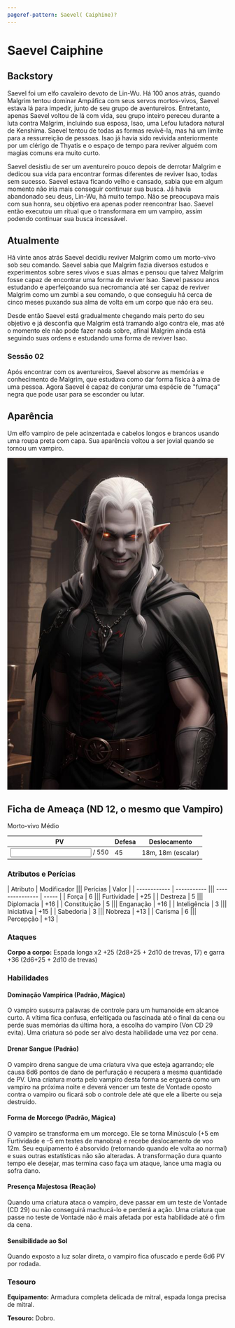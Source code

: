 ```yaml
---
pageref-pattern: Saevel( Caiphine)?
---
```

# Saevel Caiphine

## Backstory

Saevel foi um elfo cavaleiro devoto de Lin-Wu. Há 100 anos atrás, quando Malgrim tentou dominar Ampáfica com seus servos mortos-vivos, Saevel estava lá para impedir, junto de seu grupo de aventureiros. Entretanto, apenas Saevel voltou de lá com vida, seu grupo inteiro pereceu durante a luta contra Malgrim, incluindo sua esposa, Isao, uma Lefou lutadora natural de Kenshima. Saevel tentou de todas as formas revivê-la, mas há um limite para a ressurreição de pessoas. Isao já havia sido revivida anteriormente por um clérigo de Thyatis e o espaço de tempo para reviver alguém com magias comuns era muito curto.

Saevel desistiu de ser um aventureiro pouco depois de derrotar Malgrim e dedicou sua vida para encontrar formas diferentes de reviver Isao, todas sem sucesso. Saevel estava ficando velho e cansado, sabia que em algum momento não iria mais conseguir continuar sua busca. Já havia abandonado seu deus, Lin-Wu, há muito tempo. Não se preocupava mais com sua honra, seu objetivo era apenas poder reencontrar Isao. Saevel então executou um ritual que o transformara em um vampiro, assim podendo continuar sua busca incessável.

## Atualmente

Há vinte anos atrás Saevel decidiu reviver Malgrim como um morto-vivo sob seu comando. Saevel sabia que Malgrim fazia diversos estudos e experimentos sobre seres vivos e suas almas e pensou que talvez Malgrim fosse capaz de encontrar uma forma de reviver Isao. Saevel passou anos estudando e aperfeiçoando sua necromancia até ser capaz de reviver Malgrim como um zumbi a seu comando, o que conseguiu há cerca de cinco meses puxando sua alma de volta em um corpo que não era seu.

Desde então Saevel está gradualmente chegando mais perto do seu objetivo e já desconfia que Malgrim está tramando algo contra ele, mas até o momento ele não pode fazer nada sobre, afinal Malgrim ainda está seguindo suas ordens e estudando uma forma de reviver Isao.

### Sessão 02

Após encontrar com os aventureiros, Saevel absorve as memórias e conhecimento de Malgrim, que estudava como dar forma física à alma de uma pessoa. Agora Saevel é capaz de conjurar uma espécie de "fumaça" negra que pode usar para se esconder ou lutar.

## Aparência

Um elfo vampiro de pele acinzentada e cabelos longos e brancos usando uma roupa preta com capa. Sua aparência voltou a ser jovial quando se tornou um vampiro.

![Saevel Caiphine](../../../assets/images/saevel.jpeg)

## Ficha de Ameaça (ND 12, o mesmo que Vampiro)

Morto-vivo Médio

| PV                                    | Defesa | Deslocamento        |
| ------------------------------------- | ------ | ------------------- |
| <input type="number" min="0" /> / 550 | 45     | 18m, 18m (escalar)  |

### Atributos e Perícias

| Atributo     | Modificador ||| Perícias        | Valor |
| ------------ | ----------- ||| --------------- | ----- |
| Força        | 6           ||| Furtividade     | +25   |
| Destreza     | 5           ||| Diplomacia      | +16   |
| Constituição | 5           ||| Enganação       | +16   |
| Inteligência | 3           ||| Iniciativa      | +15   |
| Sabedoria    | 3           ||| Nobreza         | +13   |
| Carisma      | 6           ||| Percepção       | +13   |

### Ataques

**Corpo a corpo:** Espada longa x2 +25 (2d8+25 + 2d10 de trevas, 17) e garra +36 (2d6+25 + 2d10 de trevas)

### Habilidades

#### Dominação Vampírica (Padrão, Mágica)

O vampiro sussurra palavras de controle para um humanoide em alcance curto. A vítima fica confusa, enfeitiçada ou fascinada até o final da cena ou perde suas memórias da última hora, a escolha do vampiro (Von CD 29 evita). Uma criatura só pode ser alvo desta habilidade uma vez por cena.

#### Drenar Sangue (Padrão)

O vampiro drena sangue de uma criatura viva que esteja agarrando; ele causa 6d6 pontos de dano de perfuração e recupera a mesma quantidade de PV. Uma criatura morta pelo vampiro desta forma se erguerá como um vampiro na próxima noite e deverá vencer um teste de Vontade oposto contra o vampiro ou ficará sob o controle dele até que ele a liberte ou seja destruído.

#### Forma de Morcego (Padrão, Mágica)

O vampiro se transforma em um morcego. Ele se torna Minúsculo (+5 em Furtividade e –5 em testes de manobra) e recebe deslocamento de voo 12m. Seu equipamento é absorvido (retornando quando ele volta ao normal) e suas outras estatísticas não são alteradas. A transformação dura quanto tempo ele desejar, mas termina caso faça um ataque, lance uma magia ou sofra dano.

#### Presença Majestosa (Reação)

Quando uma criatura ataca o vampiro, deve passar em um teste de Vontade (CD 29) ou não conseguirá machucá-lo e perderá a ação. Uma criatura que passe no teste de Vontade não é mais afetada por esta habilidade até o fim da cena.

#### Sensibilidade ao Sol

Quando exposto a luz solar direta, o vampiro fica ofuscado e perde 6d6 PV por rodada.

### Tesouro

**Equipamento:** Armadura completa delicada de mitral, espada longa precisa de mitral.

**Tesouro:** Dobro.
